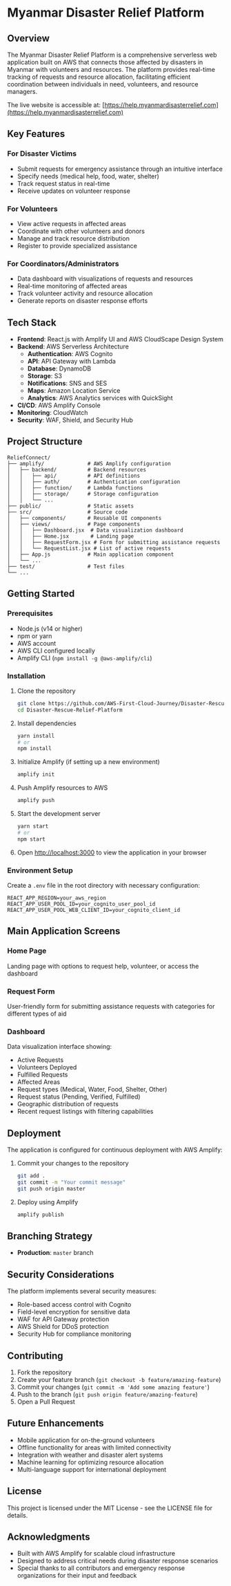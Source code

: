 # Myanmar Disaster Relief Platform

## Overview

The Myanmar Disaster Relief Platform is a comprehensive serverless web application built on AWS that connects those affected by disasters in Myanmar with volunteers and resources. The platform provides real-time tracking of requests and resource allocation, facilitating efficient coordination between individuals in need, volunteers, and resource managers.

The live website is accessible at: [https://help.myanmardisasterrelief.com](https://help.myanmardisasterrelief.com)

## Key Features

### For Disaster Victims
- Submit requests for emergency assistance through an intuitive interface
- Specify needs (medical help, food, water, shelter)
- Track request status in real-time
- Receive updates on volunteer response

### For Volunteers
- View active requests in affected areas
- Coordinate with other volunteers and donors
- Manage and track resource distribution
- Register to provide specialized assistance

### For Coordinators/Administrators
- Data dashboard with visualizations of requests and resources
- Real-time monitoring of affected areas
- Track volunteer activity and resource allocation
- Generate reports on disaster response efforts

## Tech Stack

- **Frontend**: React.js with Amplify UI and AWS CloudScape Design System
- **Backend**: AWS Serverless Architecture
  - **Authentication**: AWS Cognito
  - **API**: API Gateway with Lambda
  - **Database**: DynamoDB
  - **Storage**: S3
  - **Notifications**: SNS and SES
  - **Maps**: Amazon Location Service
  - **Analytics**: AWS Analytics services with QuickSight
- **CI/CD**: AWS Amplify Console
- **Monitoring**: CloudWatch
- **Security**: WAF, Shield, and Security Hub

## Project Structure

```
ReliefConnect/
├── amplify/              # AWS Amplify configuration
│   ├── backend/          # Backend resources
│   │   ├── api/          # API definitions
│   │   ├── auth/         # Authentication configuration
│   │   ├── function/     # Lambda functions
│   │   ├── storage/      # Storage configuration
│   │   └── ...          
├── public/               # Static assets
├── src/                  # Source code
│   ├── components/       # Reusable UI components
│   ├── views/            # Page components
│   │   ├── Dashboard.jsx  # Data visualization dashboard
│   │   ├── Home.jsx       # Landing page
│   │   ├── RequestForm.jsx # Form for submitting assistance requests
│   │   └── RequestList.jsx # List of active requests
│   ├── App.js            # Main application component
│   └── ...
├── test/                 # Test files
└── ...
```

## Getting Started

### Prerequisites

- Node.js (v14 or higher)
- npm or yarn
- AWS account
- AWS CLI configured locally
- Amplify CLI (`npm install -g @aws-amplify/cli`)

### Installation

1. Clone the repository
   ```bash
   git clone https://github.com/AWS-First-Cloud-Journey/Disaster-Rescue-Relief-Platform.git
   cd Disaster-Rescue-Relief-Platform
   ```

2. Install dependencies
   ```bash
   yarn install
   # or
   npm install
   ```

3. Initialize Amplify (if setting up a new environment)
   ```bash
   amplify init
   ```

4. Push Amplify resources to AWS
   ```bash
   amplify push
   ```

5. Start the development server
   ```bash
   yarn start
   # or
   npm start
   ```

6. Open [http://localhost:3000](http://localhost:3000) to view the application in your browser

### Environment Setup

Create a `.env` file in the root directory with necessary configuration:
```
REACT_APP_REGION=your_aws_region
REACT_APP_USER_POOL_ID=your_cognito_user_pool_id
REACT_APP_USER_POOL_WEB_CLIENT_ID=your_cognito_client_id
```

## Main Application Screens

### Home Page
Landing page with options to request help, volunteer, or access the dashboard

### Request Form
User-friendly form for submitting assistance requests with categories for different types of aid

### Dashboard
Data visualization interface showing:
- Active Requests
- Volunteers Deployed
- Fulfilled Requests
- Affected Areas
- Request types (Medical, Water, Food, Shelter, Other)
- Request status (Pending, Verified, Fulfilled)
- Geographic distribution of requests
- Recent request listings with filtering capabilities

## Deployment

The application is configured for continuous deployment with AWS Amplify:

1. Commit your changes to the repository
   ```bash
   git add .
   git commit -m "Your commit message"
   git push origin master
   ```

2. Deploy using Amplify
   ```bash
   amplify publish
   ```

## Branching Strategy

- **Production**: `master` branch

## Security Considerations

The platform implements several security measures:
- Role-based access control with Cognito
- Field-level encryption for sensitive data
- WAF for API Gateway protection
- AWS Shield for DDoS protection
- Security Hub for compliance monitoring

## Contributing

1. Fork the repository
2. Create your feature branch (`git checkout -b feature/amazing-feature`)
3. Commit your changes (`git commit -m 'Add some amazing feature'`)
4. Push to the branch (`git push origin feature/amazing-feature`)
5. Open a Pull Request

## Future Enhancements

- Mobile application for on-the-ground volunteers
- Offline functionality for areas with limited connectivity
- Integration with weather and disaster alert systems
- Machine learning for optimizing resource allocation
- Multi-language support for international deployment

## License

This project is licensed under the MIT License - see the LICENSE file for details.

## Acknowledgments

- Built with AWS Amplify for scalable cloud infrastructure
- Designed to address critical needs during disaster response scenarios
- Special thanks to all contributors and emergency response organizations for their input and feedback